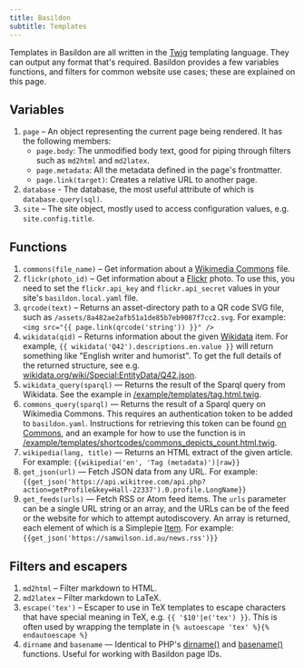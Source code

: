 ```yaml
---
title: Basildon
subtitle: Templates
---
```


Templates in Basildon are all written in the [Twig](https://twig.symfony.com/) templating language.
They can output any format that's required.
Basildon provides a few variables functions, and filters for common website use cases;
these are explained on this page.

## Variables

1. `page` – An object representing the current page being rendered.
   It has the following members:
   * `page.body`: The unmodified body text,
     good for piping through filters such as `md2html` and `md2latex`.
   * `page.metadata`: All the metadata defined in the page's frontmatter.
   * `page.link(target)`: Creates a relative URL to another page.
2. `database` - The database,
   the most useful attribute of which is `database.query(sql)`.
3. `site` – The site object, mostly used to access configuration values, e.g. `site.config.title`.

## Functions

1. `commons(file_name)` – Get information about a [Wikimedia Commons](https://commons.wikimedia.org/) file.
2. `flickr(photo_id)` – Get information about a [Flickr](https://www.flickr.com/) photo.
   To use this, you need to set the `flickr.api_key` and `flickr.api_secret` values
   in your site's `basildon.local.yaml` file.
3. `qrcode(text)` – Returns an asset-directory path to a QR code SVG file,
   such as `/assets/8a482ae2afb51a1de85b7eb9087f7cc2.svg`.
   For example: `<img src="{{ page.link(qrcode('string')) }}" />`
4. `wikidata(qid)` – Returns information about the given [Wikidata](https://www.wikidata.org/) item.
   For example, `{{ wikidata('Q42').descriptions.en.value }}` will return something like "English writer and humorist".
   To get the full details of the returned structure,
   see e.g. [wikidata.org/wiki/Special:EntityData/Q42.json](https://www.wikidata.org/wiki/Special:EntityData/Q42.json).
5. `wikidata_query(sparql)` — Returns the result of the Sparql query from Wikidata.
   See the example in [/example/templates/tag.html.twig](https://github.com/samwilson/basildon/blob/main/example/templates/tag.html.twig).
6. `commons_query(sparql)` — Returns the result of a Sparql query on Wikimedia Commons.
   This requires an authentication token to be added to `basildon.yaml`.
   Instructions for retrieving this token can be found [on Commons](https://commons.wikimedia.org/wiki/Commons:SPARQL_query_service/API_endpoint),
   and an example for how to use the function is in [/example/templates/shortcodes/commons_depicts_count.html.twig](https://github.com/samwilson/basildon/blob/main/example/templates/shortcodes/commons_depicts_count.html.twig).
7. `wikipedia(lang, title)` — Returns an HTML extract of the given article.
   For example: `{{wikipedia('en', 'Tag (metadata)')|raw}}`
8. `get_json(url)` — Fetch JSON data from any URL.
   For example: `{{get_json('https://api.wikitree.com/api.php?action=getProfile&key=Hall-22337').0.profile.LongName}}`
9. `get_feeds(urls)` — Fetch RSS or Atom feed items.
   The `urls` parameter can be a single URL string or an array,
   and the URLs can be of the feed or the website for which to attempt autodiscovery.
   An array is returned, each element of which is a Simplepie [Item](https://github.com/simplepie/simplepie/blob/1.8.0/src/Item.php).
   For example: `{{get_json('https://samwilson.id.au/news.rss')}}`

## Filters and escapers

1. `md2html` – Filter markdown to HTML.
2. `md2latex` – Filter markdown to LaTeX.
3. `escape('tex')` – Escaper to use in TeX templates to escape characters that have special meaning in TeX, e.g. `{{ '$10'|e('tex') }}`.
   This is often used by wrapping the template in `{% autoescape 'tex' %}{% endautoescape %}`
4. `dirname` and `basename` — Identical to PHP's [dirname()](https://www.php.net/manual/en/function.dirname.php)
   and [basename()](https://www.php.net/manual/en/function.basename.php) functions. Useful for working with Basildon page IDs.
